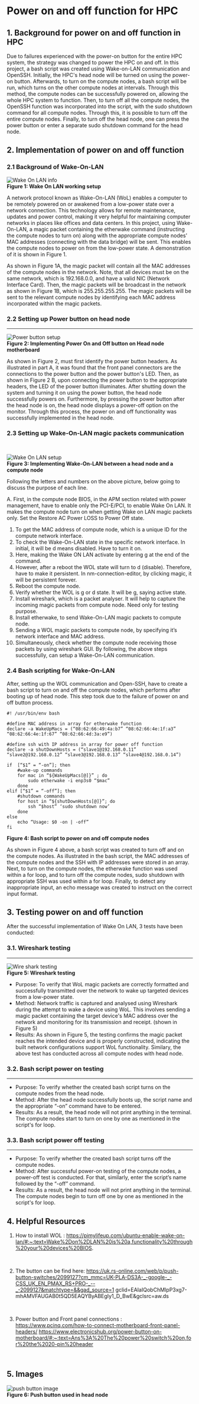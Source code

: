 # **Power on and off function for HPC**

## **1. Background for power on and off function in HPC**

Due to failures experienced with the power-on button for the entire HPC system, the strategy was changed to power the HPC on and off. In this project, a bash script was created using Wake-on-LAN communication and OpenSSH. Initially, the HPC's head node will be turned on using the power-on button. Afterwards, to turn on the compute nodes, a bash script will be run, which turns on the other compute nodes at intervals. Through this method, the compute nodes can be successfully powered on, allowing the whole HPC system to function. Then, to turn off all the compute nodes, the OpenSSH function was incorporated into the script, with the sudo shutdown command for all compute nodes. Through this, it is possible to turn off the entire compute nodes. Finally, to turn off the head node, one can press the power button or enter a separate sudo shutdown command for the head node.


## **2. Implementation of power on and off function**

### **2.1 Background of Wake-On-LAN**
![Wake On LAN info](WakeOnLAN.png)<br>
<b>Figure 1: Wake On LAN working setup</b>
<br>

A network protocol known as Wake-On-LAN (WoL) enables a computer to be remotely powered on or awakened from a low-power state over a network connection. This technology allows for remote maintenance, updates and power control, making it very helpful for maintaining computer networks in places like offices and data centers. In this project, using Wake-On-LAN, a magic packet containing the etherwake command (instructing the compute nodes to turn on) along with the appropriate compute nodes' MAC addresses (connecting with the data bridge) will be sent. This enables the compute nodes to power on from the low-power state. A demonstration of it is shown in Figure 1.

As shown in Figure 1A, the magic packet will contain all the MAC addresses of the compute nodes in the network. Note, that all devices must be on the same network, which is 192.168.0.0, and have a valid NIC (Network Interface Card). Then, the magic packets will be broadcast in the network as shown in Figure 1B, which is 255.255.255.255. The magic packets will be sent to the relevant compute nodes by identifying each MAC address incorporated within the magic packets.

### **2.2 Setting up Power button on head node**
 ---

![Power button setup](powerbuttonsetup.png)<br>
<b>Figure 2: Implementing Power On and Off button on Head node motherboard</b>
<br>

As shown in Figure 2, must first identify the power button headers. As illustrated in part A, it was found that the front panel connectors are the connections to the power button and the power button's LED. Then, as shown in Figure 2 B, upon connecting the power button to the appropriate headers, the LED of the power button illuminates. After shutting down the system and turning it on using the power button, the head node successfully powers on. Furthermore, by pressing the power button after the head node is on, the head node displays a power-off option on the monitor. Through this process, the power on and off functionality was successfully implemented in the head node.


### **2.3 Setting up Wake-On-LAN magic packets communication**
<br>

![Wake On LAN setup](WOL-setup1.png)<br>
<b>Figure 3: Implementing Wake-On-LAN between a head node and a compute node</b>
<br>

Following the letters and numbers on the above picture, below going to discuss the purpose of each line.

A. First, in the compute node BIOS, in the APM section related with power management, have to enable only the PCI-E/PCI, to enable Wake On LAN. It makes the compute node turn on when getting Wake on LAN magic packets only. Set the Restore AC Power LOSS to Power Off state.
1. To get the MAC address of compute node, which is a unique ID for the compute network interface.
2. To check the Wake-On-LAN state in the specific network interface. In initial, it will be d means disabled. Have to turn it on.
3. Here, making the Wake ON LAN activate by entering g at the end of the command.
4. However, after a reboot the WOL state will turn to d (disable). Therefore, have to make it persistent. In nm-connection-editor, by clicking magic, it will be persistent forever.
5. Reboot the compute node.
6. Verify whether the WOL is g or d state. It will be g, saying active state.
7. Install wireshark, which is a packet analyser. It will help to capture the incoming magic packets from compute node. Need only for testing purpose.
8. Install etherwake, to send Wake-On-LAN magic packets to compute node.
9. Sending a WOL magic packets to compute node, by specifying it’s network interface and MAC address.
10. Simultaneously, check whether the compute node receiving those packets by using wireshark GUI.
By following, the above steps successfully, can setup a Wake-On-LAN communication. 

### **2.4 Bash scripting for Wake-On-LAN**
After, setting up the WOL communication and Open-SSH, have to create a bash script to turn on and off the compute nodes, which performs after booting up of head node. This step took due to the failure of power on and off button process. 

    #! /usr/bin/env bash

    #define MAC address in array for etherwake function
    declare -a WakeUpMacs = (“08:62:66:49:4a:b7” “08:62:66:4e:1f:a3” “08:62:66:4e:1f:67” “08:62:66:4d:3a:e9”)

    #define ssh with IP address in array for power off function
    declare -a shutDownHosts = (“slave1@192.168.0.11” “slave2@192.168.0.12” “slave3@192.168.0.13” “slave4@192.168.0.14”)

    if  [“$1” = “-on”]; then
        #wake-up commands
        for mac in “${WakeUpMacs[@]}” ; do
            sudo etherwake -i enp3s0 “$mac”
        done
    elif [“$1” = “-off”]; then
        #shutdown commands
        for host in “${shutDownHosts[@]}”; do
            ssh “$host” ‘sudo shutdown now’
        done 
    else
        echo “Usage: $0 -on | -off” 
    fi

<b>Figure 4: Bash script to power on and off compute nodes</b>
<br>

As shown in Figure 4 above, a bash script was created to turn off and on the compute nodes. As illustrated in the bash script, the MAC addresses of the compute nodes and the SSH with IP addresses were stored in an array. Next, to turn on the compute nodes, the etherwake function was used within a for loop, and to turn off the compute nodes, sudo shutdown with appropriate SSH was used within a for loop. Finally, to detect any inappropriate input, an echo message was created to instruct on the correct input format.

## **3. Testing power on and off function**

After the successful implementation of Wake On LAN, 3 tests have been conducted:

### **3.1. Wireshark testing**
---

![Wire shark testing](wiresharktest.png)<br>
<b>Figure 5: Wireshark testing</b>
<br>
<ul>
<li>Purpose: To verify that WoL magic packets are correctly formatted and successfully transmitted over the network to wake up targeted devices from a low-power state.</li>

<li>Method: Network traffic is captured and analysed using Wireshark during the attempt to wake a device using WoL. This involves sending a magic packet containing the target device's MAC address over the network and monitoring for its transmission and receipt. (shown in Figure 5)</li>

<li>Results: As shown in Figure 5, the testing confirms the magic packet reaches the intended device and is properly constructed, indicating the built network configurations support WoL functionality. Similary, the above test has conducted across all compute nodes with head node. </li>
</ul>

### **3.2. Bash script power on testing**
---
<ul>
<li>Purpose: To verify whether the created bash script turns on the compute nodes from the head node.</li>

<li>Method: After the head node successfully boots up, the script name and the appropriate “-on” command have to be entered.</li>

<li>Results: As a result, the head node will not print anything in the terminal. The compute nodes start to turn on one by one as mentioned in the script's for loop.</li>
</ul>

### **3.3. Bash script power off testing**
---
<ul>
<li>Purpose: To verify whether the created bash script turns off the compute nodes.</li>

<li>Method: After successful power-on testing of the compute nodes, a power-off test is conducted. For that, similarly, enter the script’s name followed by the “-off” command.</li>

<li>Results: As a result, the head node will not print anything in the terminal. The compute nodes begin to turn off one by one as mentioned in the script's for loop.</li>
</ul>



 ## **4. Helpful Resources**

1. How to install WOL : https://pimylifeup.com/ubuntu-enable-wake-on-lan/#:~:text=Wake%2Don%2DLAN%20is%20a,functionality%20through%20your%20devices%20BIOS.
<br>

2. The button can be find here: https://uk.rs-online.com/web/p/push-button-switches/2099127?cm_mmc=UK-PLA-DS3A-_-google-_-CSS_UK_EN_PMAX_RS+PRO-_--_-2099127&matchtype=&&gad_source=1 gclid=EAIaIQobChMIpP3xg7-mhAMVFAUGAB0t5QD5EAQYByABEgIy1_D_BwE&gclsrc=aw.ds
<br>

3. Power button and Front panel connections : https://www.pcinq.com/how-to-connect-motherboard-front-panel-headers/ https://www.electronicshub.org/power-button-on-motherboard/#:~:text=Ans%3A%20The%20power%20switch%20on,for%20the%2020-pin%20header
<br>


 ## **5. Images**
![push button image](PushButton.png)<br>
<b>Figure 6: Push button used in head node</b>
<br>
